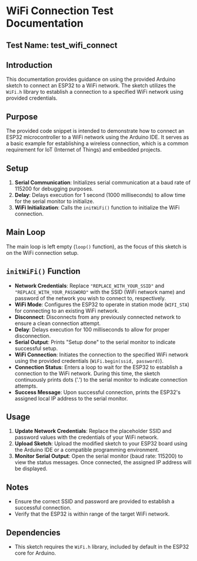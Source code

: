 # WiFi Connection Test Documentation

## Test Name: test_wifi_connect

## Introduction
This documentation provides guidance on using the provided Arduino sketch to connect an ESP32 to a WiFi network. The sketch utilizes the `WiFi.h` library to establish a connection to a specified WiFi network using provided credentials.

## Purpose
The provided code snippet is intended to demonstrate how to connect an ESP32 microcontroller to a WiFi network using the Arduino IDE. It serves as a basic example for establishing a wireless connection, which is a common requirement for IoT (Internet of Things) and embedded projects.

## Setup
1. **Serial Communication**: Initializes serial communication at a baud rate of 115200 for debugging purposes.
2. **Delay**: Delays execution for 1 second (1000 milliseconds) to allow time for the serial monitor to initialize.
3. **WiFi Initialization**: Calls the `initWiFi()` function to initialize the WiFi connection.

## Main Loop
The main loop is left empty (`loop()` function), as the focus of this sketch is on the WiFi connection setup.

## `initWiFi()` Function
- **Network Credentials**: Replace `"REPLACE_WITH_YOUR_SSID"` and `"REPLACE_WITH_YOUR_PASSWORD"` with the SSID (WiFi network name) and password of the network you wish to connect to, respectively.
- **WiFi Mode**: Configures the ESP32 to operate in station mode (`WIFI_STA`) for connecting to an existing WiFi network.
- **Disconnect**: Disconnects from any previously connected network to ensure a clean connection attempt.
- **Delay**: Delays execution for 100 milliseconds to allow for proper disconnection.
- **Serial Output**: Prints "Setup done" to the serial monitor to indicate successful setup.
- **WiFi Connection**: Initiates the connection to the specified WiFi network using the provided credentials (`WiFi.begin(ssid, password)`).
- **Connection Status**: Enters a loop to wait for the ESP32 to establish a connection to the WiFi network. During this time, the sketch continuously prints dots ('.') to the serial monitor to indicate connection attempts.
- **Success Message**: Upon successful connection, prints the ESP32's assigned local IP address to the serial monitor.

## Usage
1. **Update Network Credentials**: Replace the placeholder SSID and password values with the credentials of your WiFi network.
2. **Upload Sketch**: Upload the modified sketch to your ESP32 board using the Arduino IDE or a compatible programming environment.
3. **Monitor Serial Output**: Open the serial monitor (baud rate: 115200) to view the status messages. Once connected, the assigned IP address will be displayed.

## Notes
- Ensure the correct SSID and password are provided to establish a successful connection.
- Verify that the ESP32 is within range of the target WiFi network.

## Dependencies
- This sketch requires the `WiFi.h` library, included by default in the ESP32 core for Arduino.
